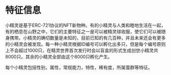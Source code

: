 # 特征信息

小精灵是基于ERC-721协议的NFT新物种。有的小精灵与人类和睦地生活在一起，有的栖息在山野之中，它们的主要特征之一是可以被精灵球收服，使它们可以被随身携带。小精灵的确切数量是未知的，目前已知的有几百种，并且未来还会有更多的小精灵会被发现。每一种小精灵根据ID编号可以孵化出多只，但是每个编号原则上不会超过1000只，在精灵世界首次发行时会以盲盒的形式生成创世小精灵共8000只。其余的小精灵全部由这个8000只孵化产生。

每个小精灵包括性别，属性，常规能力，特性，稀有度，所属蛋群等特征。
